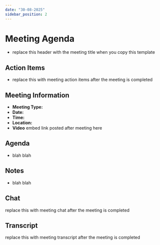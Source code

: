 ```yaml
---
date: "30-08-2025"
sidebar_position: 2
---
```


# Meeting Agenda

- replace this header with the meeting title when you copy this template

## Action Items

- replace this with meeting action items after the meeting is completed

## Meeting Information

- **Meeting Type:** 
- **Date:**  
- **Time:**  
- **Location:** 
- **Video** embed link posted after meeting here

## Agenda

- blah blah

## Notes

- blah blah

## Chat

replace this with meeting chat after the meeting is completed

## Transcript

replace this with meeting transcript after the meeting is completed
